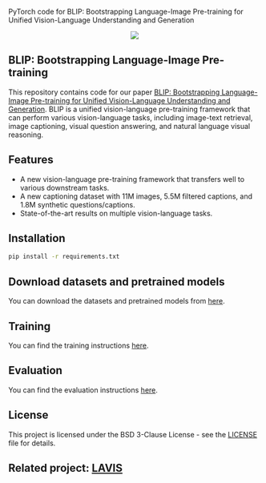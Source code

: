 PyTorch code for BLIP: Bootstrapping Language-Image Pre-training for Unified Vision-Language Understanding and Generation  

<div align="center">
  <img src="assets/blip_logo.png">
</div>

## BLIP: Bootstrapping Language-Image Pre-training

This repository contains code for our paper [BLIP: Bootstrapping Language-Image Pre-training for Unified Vision-Language Understanding and Generation](https://arxiv.org/abs/2201.12086). BLIP is a unified vision-language pre-training framework that can perform various vision-language tasks, including image-text retrieval, image captioning, visual question answering, and natural language visual reasoning.

## Features

+ A new vision-language pre-training framework that transfers well to various downstream tasks.
+ A new captioning dataset with 11M images, 5.5M filtered captions, and 1.8M synthetic questions/captions.
+ State-of-the-art results on multiple vision-language tasks.

## Installation

```bash
pip install -r requirements.txt
```

## Download datasets and pretrained models

You can download the datasets and pretrained models from [here](https://github.com/salesforce/BLIP#download-datasets-and-pretrained-models).

## Training

You can find the training instructions [here](https://github.com/salesforce/BLIP#training).

## Evaluation

You can find the evaluation instructions [here](https://github.com/salesforce/BLIP#evaluation).

## License

This project is licensed under the BSD 3-Clause License - see the [LICENSE](LICENSE) file for details.

## Related project: [LAVIS](https://github.com/salesforce/LAVIS)